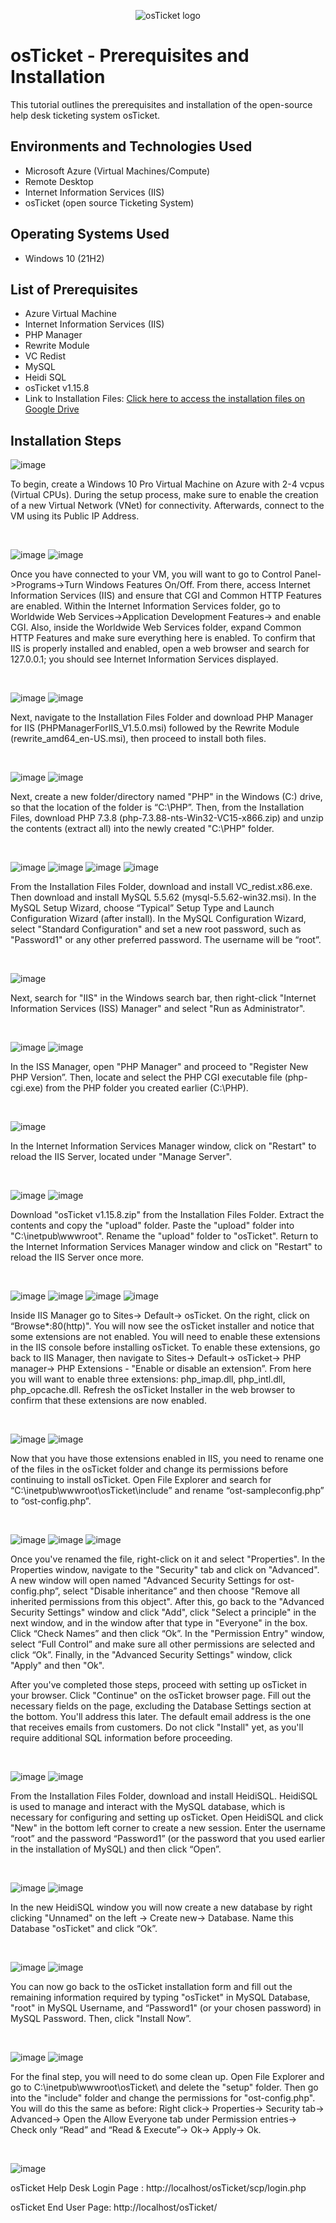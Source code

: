 <p align="center">
<img src="https://i.imgur.com/Clzj7Xs.png" alt="osTicket logo"/>
</p>

<h1>osTicket - Prerequisites and Installation</h1>
This tutorial outlines the prerequisites and installation of the open-source help desk ticketing system osTicket.<br />


<h2>Environments and Technologies Used</h2>

- Microsoft Azure (Virtual Machines/Compute)
- Remote Desktop
- Internet Information Services (IIS)
- osTicket (open source Ticketing System)

<h2>Operating Systems Used </h2>

- Windows 10</b> (21H2)

<h2>List of Prerequisites</h2>

- Azure Virtual Machine
- Internet Information Services (IIS)
- PHP Manager
- Rewrite Module
- VC Redist
- MySQL
- Heidi SQL
- osTicket v1.15.8
- Link to Installation Files: [Click here to access the installation files on Google Drive](https://drive.google.com/drive/u/0/folders/1APMfNyfNzcxZC6EzdaNfdZsUwxWYChf6)

<h2>Installation Steps</h2>

![image](https://github.com/jamstylr/osticket-prereqs/assets/159660523/30dfbd48-be11-436a-bc78-606c4a85b912)
<p>
To begin, create a Windows 10 Pro Virtual Machine on Azure with 2-4 vcpus (Virtual CPUs). During the setup process, make sure to enable the creation of a new Virtual Network (VNet) for connectivity. Afterwards, connect to the VM using its Public IP Address.
</p>
<br />

![image](https://github.com/jamstylr/osticket-prereqs/assets/159660523/a2b16f4a-d625-4359-a44b-f616b58c61fc)
![image](https://github.com/jamstylr/osticket-prereqs/assets/159660523/a48d7de0-a8aa-4911-a2e7-f7474bb50add)
<p>
Once you have connected to your VM, you will want to go to Control Panel->Programs->Turn Windows Features On/Off. From there, access Internet Information Services (IIS) and ensure that CGI and Common HTTP Features are enabled. Within the Internet Information Services folder, go to Worldwide Web Services->Application Development Features-> and enable CGI. Also, inside the Worldwide Web Services folder, expand Common HTTP Features and make sure everything here is enabled. To confirm that IIS is properly installed and enabled, open a web browser and search for 127.0.0.1; you should see Internet Information Services displayed.
</p>
<br />

![image](https://github.com/jamstylr/osticket-prereqs/assets/159660523/9f8c6e29-11fb-4908-a6bb-e5c027f23c38)
![image](https://github.com/jamstylr/osticket-prereqs/assets/159660523/1a13467a-78c3-4ce9-8927-bd0d19f0b507)
<p>
Next, navigate to the Installation Files Folder and download PHP Manager for IIS (PHPManagerForIIS_V1.5.0.msi) followed by the Rewrite Module (rewrite_amd64_en-US.msi), then proceed to install both files.
</p>
<br />

![image](https://github.com/jamstylr/osticket-prereqs/assets/159660523/6559e00b-2c40-4dfb-87a5-b8114471a36a)
![image](https://github.com/jamstylr/osticket-prereqs/assets/159660523/2bbd3f3d-c5be-4890-93e9-3040fc28b862)
<p>
Next, create a new folder/directory named "PHP" in the Windows (C:) drive, so that the location of the folder is “C:\PHP”. Then, from the Installation Files, download PHP 7.3.8 (php-7.3.88-nts-Win32-VC15-x866.zip) and unzip the contents (extract all) into the newly created "C:\PHP" folder.
</p>
<br />

![image](https://github.com/jamstylr/osticket-prereqs/assets/159660523/f161e809-2ab0-42ac-bd48-f1014ae93d4b)
![image](https://github.com/jamstylr/osticket-prereqs/assets/159660523/77370024-96b8-4d8b-ba46-4d1c025535a2)
![image](https://github.com/jamstylr/osticket-prereqs/assets/159660523/f3879f78-d223-427a-97c6-d4929599fe09)
![image](https://github.com/jamstylr/osticket-prereqs/assets/159660523/3bc88ba3-f89f-4a2e-83a2-1bc9b0ce3054)
<p>
From the Installation Files Folder, download and install VC_redist.x86.exe. Then download and install MySQL 5.5.62 (mysql-5.5.62-win32.msi). In the MySQL Setup Wizard, choose “Typical” Setup Type and Launch Configuration Wizard (after install). In the MySQL Configuration Wizard, select "Standard Configuration" and set a new root password, such as "Password1" or any other preferred password. The username will be “root”.
</p>
<br />

![image](https://github.com/jamstylr/osticket-prereqs/assets/159660523/bcc6f1cd-7116-40a8-8bdb-575b91aefa6d)
<p>
Next, search for "IIS" in the Windows search bar, then right-click "Internet Information Services (ISS) Manager" and select "Run as Administrator".
</p>
<br />

![image](https://github.com/jamstylr/osticket-prereqs/assets/159660523/99467fa5-c4a5-437b-a289-ddca07b5af3a)
![image](https://github.com/jamstylr/osticket-prereqs/assets/159660523/2215e2ae-ecc9-48a5-b98a-5828c19bf0cb)
<p>
In the ISS Manager, open "PHP Manager" and proceed to "Register New PHP Version”. Then, locate and select the PHP CGI executable file (php-cgi.exe) from the PHP folder you created earlier (C:\PHP).
</p>
<br />

![image](https://github.com/jamstylr/osticket-prereqs/assets/159660523/f771749c-ee41-4c24-a842-b0541e7541a9)
<p>
In the Internet Information Services Manager window, click on "Restart" to reload the IIS Server, located under "Manage Server".
</p>
<br />

![image](https://github.com/jamstylr/osticket-prereqs/assets/159660523/e06fe46a-8f6a-4636-a10d-ca0daf4b5065)
![image](https://github.com/jamstylr/osticket-prereqs/assets/159660523/2f6c6605-fb39-4587-91c6-303c2e1aab24)
<p>
Download "osTicket v1.15.8.zip" from the Installation Files Folder. Extract the contents and copy the "upload" folder. Paste the "upload" folder into "C:\inetpub\wwwroot". Rename the "upload" folder to "osTicket". Return to the Internet Information Services Manager window and click on "Restart" to reload the IIS Server once more.
</p>
<br />

![image](https://github.com/jamstylr/osticket-prereqs/assets/159660523/16041207-9c34-4d8a-9f6e-7b3b7caaef5f)
![image](https://github.com/jamstylr/osticket-prereqs/assets/159660523/2f30c67a-9758-439d-87b6-d6accaf78a88)
![image](https://github.com/jamstylr/osticket-prereqs/assets/159660523/f0f99f41-65d7-40c9-8be5-17d3eacf3420)
![image](https://github.com/jamstylr/osticket-prereqs/assets/159660523/ed9af397-0a57-4ac8-9c53-80385f56f366)
<p>
Inside IIS Manager go to Sites-> Default-> osTicket. On the right, click on “Browse*:80(http)". You will now see the osTicket installer and notice that some extensions are not enabled. You will need to enable these extensions in the IIS console before installing osTicket. To enable these extensions, go back to IIS Manager, then navigate to Sites-> Default-> osTicket-> PHP manager-> PHP Extensions - "Enable or disable an extension”. From here you will want to enable three extensions: php_imap.dll, php_intl.dll, php_opcache.dll. Refresh the osTicket Installer in the web browser to confirm that these extensions are now enabled.
</p>
<br />

![image](https://github.com/jamstylr/osticket-prereqs/assets/159660523/5d978fac-bd79-4fef-b9e8-eb2ff55334a3)
![image](https://github.com/jamstylr/osticket-prereqs/assets/159660523/01d2641a-84aa-4b4e-a373-c5f60822e81e)
<p>
Now that you have those extensions enabled in IIS, you need to rename one of the files in the osTicket folder and change its permissions before continuing to install osTicket. Open File Explorer and search for “C:\inetpub\wwwroot\osTicket\include” and rename “ost-sampleconfig.php” to “ost-config.php”.
</p>
<br />

![image](https://github.com/jamstylr/osticket-prereqs/assets/159660523/16e99bd1-1c4b-4dd5-ab89-002f53426895)
![image](https://github.com/jamstylr/osticket-prereqs/assets/159660523/dde19a3e-9724-4a0c-94ea-76b637c03ba2)
![image](https://github.com/jamstylr/osticket-prereqs/assets/159660523/6854219d-5a08-4ca8-82dd-944eba93f300)
<p>
Once you've renamed the file, right-click on it and select "Properties". In the Properties window, navigate to the "Security" tab and click on "Advanced". A new window will open named "Advanced Security Settings for ost-config.php”, select "Disable inheritance” and then choose "Remove all inherited permissions from this object". After this, go back to the "Advanced Security Settings" window and click "Add", click "Select a principle" in the next window, and in the window after that type in "Everyone" in the box. Click “Check Names” and then click “Ok”. In the "Permission Entry" window, select “Full Control” and make sure all other permissions are selected and click “Ok”. Finally, in the "Advanced Security Settings" window, click "Apply" and then "Ok".
</p>

<p>
After you've completed those steps, proceed with setting up osTicket in your browser. Click "Continue" on the osTicket browser page. Fill out the necessary fields on the page, excluding the Database Settings section at the bottom. You'll address this later. The default email address is the one that receives emails from customers. Do not click "Install" yet, as you'll require additional SQL information before proceeding.
</p>
<br />

![image](https://github.com/jamstylr/osticket-prereqs/assets/159660523/d1824082-4d8f-4e25-a5bb-9ab9cb3447de)
![image](https://github.com/jamstylr/osticket-prereqs/assets/159660523/a9ef419c-e52a-4d83-b54f-e9684374c41f)
<p>
From the Installation Files Folder, download and install HeidiSQL. HeidiSQL is used to manage and interact with the MySQL database, which is necessary for configuring and setting up osTicket. Open HeidiSQL and click "New" in the bottom left corner to create a new session. Enter the username “root” and the password “Password1” (or the password that you used earlier in the installation of MySQL) and then click “Open”.
</p>
<br />

![image](https://github.com/jamstylr/osticket-prereqs/assets/159660523/a3528068-6849-4bf8-8523-94a22948e842)
![image](https://github.com/jamstylr/osticket-prereqs/assets/159660523/7c623622-7568-4cdd-aca3-287087788408)
<p>
In the new HeidiSQL window you will now create a new database by right clicking "Unnamed" on the left -> Create new-> Database. Name this Database "osTicket" and click “Ok”.
</p>
<br />

![image](https://github.com/jamstylr/osticket-prereqs/assets/159660523/fc7e7a83-819b-438b-ab05-5372f80380b8)
![image](https://github.com/jamstylr/osticket-prereqs/assets/159660523/3c1b4c62-b5c5-4efe-bdb1-e7418fa96d9d)
<p>
You can now go back to the osTicket installation form and fill out the remaining information required by typing "osTicket" in MySQL Database, "root" in MySQL Username, and “Password1" (or your chosen password) in MySQL Password. Then, click "Install Now”.
</p>
<br />

![image](https://github.com/jamstylr/osticket-prereqs/assets/159660523/56c32208-dff0-4fae-973a-cd6d20c2c089)
![image](https://github.com/jamstylr/osticket-prereqs/assets/159660523/34fee002-ca42-4781-a1aa-e8a8b0d0baaf)
<p>
For the final step, you will need to do some clean up. Open File Explorer and go to C:\inetpub\wwwroot\osTicket\ and delete the "setup" folder. Then go into the "include" folder and change the permissions for "ost-config.php". You will do this the same as before: Right click-> Properties-> Security tab-> Advanced-> Open the Allow Everyone tab under Permission entries-> Check only “Read” and “Read & Execute”-> Ok-> Apply-> Ok.
</p>
<br />

![image](https://github.com/jamstylr/osticket-prereqs/assets/159660523/6027a3ee-ff55-4dd3-94d3-442e642e38d0)
<p>
osTicket Help Desk Login Page : http://localhost/osTicket/scp/login.php
</p>
<p>
osTicket End User Page: http://localhost/osTicket/
</p>
<br />
